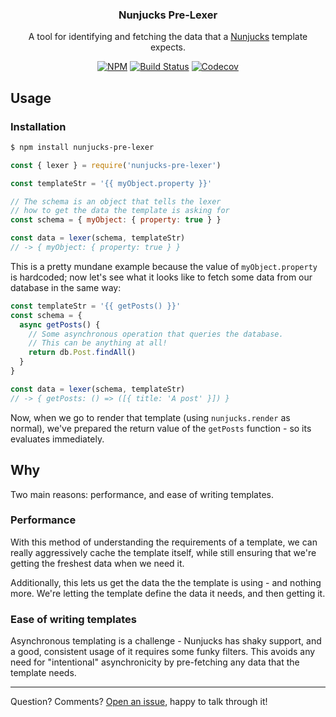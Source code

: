 <h3 align="center">Nunjucks Pre-Lexer</h3>
<p align="center">A tool for identifying and fetching the data that a <a href="https://mozilla.github.io/nunjucks">Nunjucks</a> template expects.<p>
<p align="center"><a href="https://npmjs.com/package/nunjucks-pre-lexer"><img src="https://badgen.net/npm/v/nunjucks-pre-lexer" alt="NPM"></a> <a href="https://travis-ci.org/JasonEtco/nunjucks-pre-lexer"><img src="https://badgen.now.sh/travis/JasonEtco/nunjucks-pre-lexer" alt="Build Status"></a> <a href="https://codecov.io/gh/JasonEtco/nunjucks-pre-lexer/"><img src="https://badgen.now.sh/codecov/c/github/JasonEtco/nunjucks-pre-lexer" alt="Codecov"></a></p>

## Usage

### Installation

```sh
$ npm install nunjucks-pre-lexer
```

```js
const { lexer } = require('nunjucks-pre-lexer')

const templateStr = '{{ myObject.property }}'

// The schema is an object that tells the lexer
// how to get the data the template is asking for
const schema = { myObject: { property: true } }

const data = lexer(schema, templateStr)
// -> { myObject: { property: true } }
```

This is a pretty mundane example because the value of `myObject.property` is hardcoded; now let's see what it looks like to fetch some data from our database in the same way:

```js
const templateStr = '{{ getPosts() }}'
const schema = {
  async getPosts() {
    // Some asynchronous operation that queries the database.
    // This can be anything at all!
    return db.Post.findAll()
  }
}

const data = lexer(schema, templateStr)
// -> { getPosts: () => ([{ title: 'A post' }]) }
```

Now, when we go to render that template (using `nunjucks.render` as normal), we've prepared the return value of the `getPosts` function - so its evaluates immediately.

## Why

Two main reasons: performance, and ease of writing templates.

### Performance

With this method of understanding the requirements of a template, we can really aggressively cache the template itself, while still ensuring that we're getting the freshest data when we need it.

Additionally, this lets us get the data the the template is using - and nothing more. We're letting the template define the data it needs, and then getting it.

### Ease of writing templates

Asynchronous templating is a challenge - Nunjucks has shaky support, and a good, consistent usage of it requires some funky filters. This avoids any need for "intentional" asynchronicity by pre-fetching any data that the template needs.

---

Question? Comments? [Open an issue](https://github.com/JasonEtco/nunjucks-pre-lexer/issues/new), happy to talk through it!